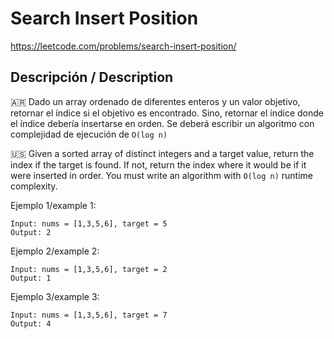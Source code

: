 # Search Insert Position

https://leetcode.com/problems/search-insert-position/

## Descripción / Description
🇦🇷 Dado un array ordenado de diferentes enteros y un valor objetivo, retornar el índice si el objetivo es encontrado. Sino, retornar el índice donde el índice debería insertarse en orden.
Se deberá escribir un algoritmo con complejidad de ejecución de ```O(log n)```

🇺🇸 Given a sorted array of distinct integers and a target value, return the index if the target is found. If not, return the index where it would be if it were inserted in order.
You must write an algorithm with ```O(log n)``` runtime complexity.

Ejemplo 1/example 1:
```
Input: nums = [1,3,5,6], target = 5
Output: 2
```
Ejemplo 2/example 2:
```
Input: nums = [1,3,5,6], target = 2
Output: 1
```
Ejemplo 3/example 3:
```
Input: nums = [1,3,5,6], target = 7
Output: 4
```
